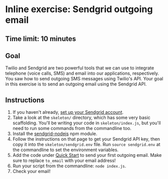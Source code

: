 # Inline exercise: Sendgrid outgoing email
## Time limit: 10 minutes

## Goal

Twilio and Sendgrid are two powerful tools that we can use to integrate
telephone (voice calls, SMS) and email into our applications, respectively. You
saw how to send outgoing SMS messages using Twilio's API. Your goal in this
exercise is to send an outgoing email using the Sendgrid API.

## Instructions

1. If you haven't already, [set up your Sendgrid account](../warmup).
1. Take a look at the `skeleton/` directory, which has some very basic
   scaffolding. You'll be writing your code in `skeleton/index.js`, but you'll
   need to run some commands from the commandline too.
1. Install the [sendgrid-nodejs](https://github.com/sendgrid/sendgrid-nodejs)
   npm module.
1. Follow the instructions on that page to get your Sendgrid API key, then copy
   it into the `skeleton/sendgrid.env` file. Run `source sendgrid.env` at the
   commandline to set the environment variables.
1. Add the code under [Quick
   Start](https://github.com/sendgrid/sendgrid-nodejs#quick-start) to send your
   first outgoing email. Make sure to replace `to_email` with your email
   address!
1. Run your script from the commandline: `node index.js`.
1. Check your email!

